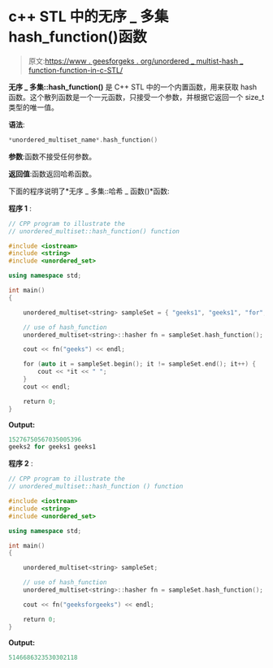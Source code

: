 # c++ STL 中的无序 _ 多集 hash_function()函数

> 原文:[https://www . geesforgeks . org/unordered _ multist-hash _ function-function-in-c-STL/](https://www.geeksforgeeks.org/unordered_multiset-hash_function-function-in-c-stl/)

**无序 _ 多集::hash_function()** 是 C++ STL 中的一个内置函数，用来获取 hash 函数。这个散列函数是一个一元函数，只接受一个参数，并根据它返回一个 size_t 类型的唯一值。

**语法**:

```cpp
*unordered_multiset_name*.hash_function()
```

**参数**:函数不接受任何参数。

**返回值**:函数返回哈希函数。

下面的程序说明了*无序 _ 多集::哈希 _ 函数()*函数:

**程序 1** :

```cpp
// CPP program to illustrate the
// unordered_multiset::hash_function() function

#include <iostream>
#include <string>
#include <unordered_set>

using namespace std;

int main()
{

    unordered_multiset<string> sampleSet = { "geeks1", "geeks1", "for", "geeks2" };

    // use of hash_function
    unordered_multiset<string>::hasher fn = sampleSet.hash_function();

    cout << fn("geeks") << endl;

    for (auto it = sampleSet.begin(); it != sampleSet.end(); it++) {
        cout << *it << " ";
    }
    cout << endl;

    return 0;
}
```

**Output:**

```cpp
15276750567035005396
geeks2 for geeks1 geeks1

```

**程序 2** :

```cpp
// CPP program to illustrate the
// unordered_multiset::hash_function () function

#include <iostream>
#include <string>
#include <unordered_set>

using namespace std;

int main()
{

    unordered_multiset<string> sampleSet;

    // use of hash_function
    unordered_multiset<string>::hasher fn = sampleSet.hash_function();

    cout << fn("geeksforgeeks") << endl;

    return 0;
}
```

**Output:**

```cpp
5146686323530302118

```